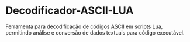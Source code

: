 # Decodificador-ASCII-LUA
Ferramenta para decodificação de códigos ASCII em scripts Lua, permitindo análise e conversão de dados textuais para código executável.
